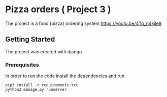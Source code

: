 
# Pizza orders ( Project 3 )

The project is a food (pizza) ordering system
https://youtu.be/4Tq_n4kjle8

## Getting Started

The project was created with django 

### Prerequisites

In order to run the code install the dependencies and run

```
pip3 install -r requirements.txt
python3 manage.py runserver
```

